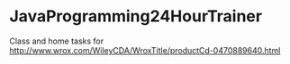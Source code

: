 # JavaProgramming24HourTrainer
Class and home tasks for http://www.wrox.com/WileyCDA/WroxTitle/productCd-0470889640.html
